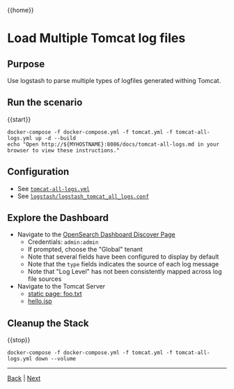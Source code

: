 {{home}}
# Load Multiple Tomcat log files

## Purpose
Use logstash to parse multiple types of logfiles generated withing Tomcat.

## Run the scenario

{{start}}

```
docker-compose -f docker-compose.yml -f tomcat.yml -f tomcat-all-logs.yml up -d --build
echo "Open http://${MYHOSTNAME}:8086/docs/tomcat-all-logs.md in your browser to view these instructions."

```

## Configuration
- See [`tomcat-all-logs.yml`](../tomcat-all-logs.yml)
- See [`logstash/logstash_tomcat_all_logs.conf`](../logstash/logstash_tomcat_all_logs.conf)

## Explore the Dashboard


- Navigate to the [OpenSearch Dashboard Discover Page](http://{{MYHOSTNAME}}:8094/app/discover?security_tenant=global#/?_g=(filters:!(),refreshInterval:(pause:!t,value:0),time:(from:now-15m,to:now))&_a=(columns:!(type,verb,messageText,level,json_data.log.level,request,response),filters:!(),index:'ecs-*',interval:auto,query:(language:kuery,query:''),sort:!()))
  - Credentials: `admin:admin`
  - If prompted, choose the "Global" tenant
  - Note that several fields have been configured to display by default
  - Note that the `type` fields indicates the source of each log message
  - Note that "Log Level" has not been consistently mapped across log file sources
- Navigate to the Tomcat Server
  - [static page: foo.txt](http://{{MYHOSTNAME}}:8080/static/foo.txt)
  - [hello.jsp](http://{{MYHOSTNAME}}:8080/hello.jsp)

## Cleanup the Stack

{{stop}}

```
docker-compose -f docker-compose.yml -f tomcat.yml -f tomcat-all-logs.yml down --volume
```

---
[Back](tomcat-app-logs.md) | [Next](rails.md)